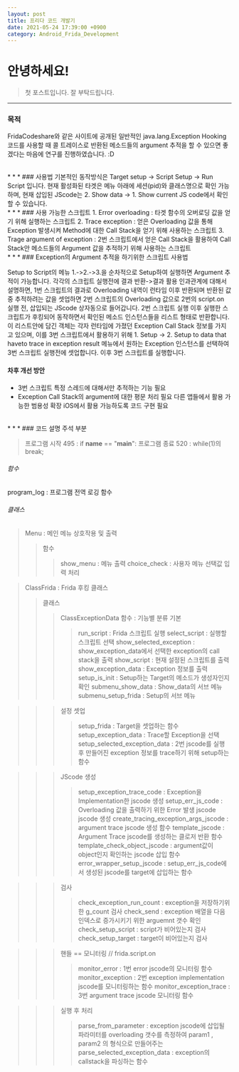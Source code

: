 ```yaml
---
layout: post
title: 프리다 코드 개발기
date: 2021-05-24 17:39:00 +0900
category: Android_Frida_Development
---
```

# 안녕하세요!

> 첫 포스트입니다. 잘 부탁드립니다.

* * *
### 목적
FridaCodeshare와 같은 사이트에 공개된 일반적인 java.lang.Exception Hooking 코드를 사용할 때 콜 트레이스로 반환된 메소드들의 argument 추적을 할 수 있으면 좋겠다는 마음에 연구를 진행하였습니다. :D

<br>
* * * 
### 사용법
기본적인 동작방식은
Target setup -> Script Setup -> Run Script 입니다.
현재 활성화된 타겟은 메뉴 아래에 세션(pid)와 클래스명으로 확인 가능하며,
현재 삽입된 JScode는 2. Show data -> 1. Show current JS code에서 확인 할 수 있습니다.

<br>
* * * 
### 사용 가능한 스크립트
1. Error overloading : 타겟 함수의 오버로딩 값을 얻기 위해 실행하는 스크립트
2. Trace exception : 얻은 Overloading 값을 통해 Exception 발생시켜  Method에 대한 Call Stack을 얻기 위해 사용하는 스크립트
3. Trage argument of exception : 2번 스크립트에서 얻은 Call Stack을 활용하여 Call Stack안 메소드들의 Argument 값을 추적하기 위해 사용하는 스크립트

<br>
* * * 
### Exception의 Argument 추적을 하기위한 스크립트 사용법

Setup to Script의 메뉴 1.->2.->3.을 순차적으로 Setup하여 실행하면 Argument 추적이 가능합니다.
각각의 스크립트 실행전에 결과 반환->결과 활용 인과관계에 대해서 설명하면,
1번 스크립트의 결과로 Overloading 내역이 런타임 이후 반환되며 반환된 값 중 추적하려는 값을 셋업하면
2번 스크립트의 Overloading 값으로 2번의 script.on 실행 전, 삽입되는 JScode 상자동으로 들어갑니다.
2번 스크립트 실행 이후 실행한 스크립트가 후킹되어 동작하면서 확인된 메소드 인스턴스들을 리스트 형태로 반환합니다.
이 리스트안에 담긴 객체는 각자 런타임에 가졌던 Exception Call Stack 정보를 가지고 있으며, 이를 3번 스크립트에서
활용하기 위해 1. Setup -> 2. Setup to data that haveto trace in exception result 메뉴에서 원하는 
Exception 인스턴스를 선택하여 3번 스크립트 실행전에 셋업합니다.
이후 3번 스크립트를 실행합니다.

#### 차후 개선 방안
- 3번 스크립트 특정 스레드에 대해서만 추적하는 기능 필요
- Exception Call Stack의 argument에 대한 평문 처리 필요
다른 앱들에서 활용 가능한 범용성 확장
iOS에서 활용 가능하도록 코드 구현 필요

<br>
* * * 
### 코드 설명 주석 부분

> 프로그램 시작 495 : if __name__ == "__main__":
> 프로그램 종료 520 : while(1)의 break;

###### 함수
  program_log : 프로그램 전역 로깅 함수

###### 클래스 
>Menu : 메인 메뉴 상호작용 및 출력
>>함수
>>>show_menu : 메뉴 출력
>>>choice_check : 사용자 메뉴 선택값 입력 처리

>ClassFrida : Frida 후킹 클래스
>>클래스
>>>ClassExceptionData
>>함수 : 기능별 분류
>>>기본
>>>> run_script : Frida 스크립트 실행
>>>> select_script : 실행할 스크립트 선택
>>>> show_selected_exception : show_exception_data에서 선택한 exception의 call stack을 출력
>>>> show_script : 현재 설정된 스크립트를 출력
>>>> show_exception_data : Exception 정보를 출력
>>>> setup_is_init : Setup하는 Target의 메소드가 생성자인지 확인
>>>> submenu_show_data : Show_data의 서브 메뉴
>>>> submenu_setup_frida : Setup의 서브 메뉴

>>>설정 셋업
>>>> setup_frida : Target을 셋업하는 함수
>>>> setup_exception_data : Trace할 Exception을 선택
>>>> setup_selected_exception_data : 2번 jscode를 실행 후 만들어진 exception 정보를 trace하기 위해 setup하는 함수

>>>JScode 생성
>>>> setup_exception_trace_code : Exception을 Implementation한 jscode 생성
>>>> setup_err_js_code : Overloading 값을 출력하기 위한 Error 발생 jscode jscode 생성
>>>> create_tracing_exception_args_jscode : argument trace jscode 생성 함수
>>>> template_jscode : Argument Trace jscode를 생성하는 클로저 반환 함수
>>>> template_check_object_jscode : argument값이 object인지 확인하는 jscode 삽입 함수
>>>> error_wrapper_setup_jscode : setup_err_js_code에서 생성된 jscode를 target에 삽입하는 함수

>>> 검사
>>>> check_exception_run_count : exception을 저장하기위한 g_count 검사
>>>> check_send : exception 배열을 다음 인덱스로 증가시키기 위한 arguemnt 갯수 확인
>>>> check_setup_script : script가 비어있는지 검사
>>>> check_setup_target : target이 비어있는지 검사

>>>핸들 == 모니터링 // frida.script.on
>>>> monitor_error : 1번 error jscode의 모니터링 함수
>>>> monitor_exception : 2번 exception implementation jscode를 모니터링하는 함수
>>>> monitor_exception_trace : 3번 argument trace jscode 모니터링 함수

>>>실행 후 처리
>>>> parse_from_parameter : exception jscode에 삽입될 파라미터를 overloading 갯수를 측정하여 param1 , param2 의 형식으로 만들어주는
>>>> parse_selected_exception_data : exception의 callstack을 파싱하는 함수
 
